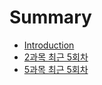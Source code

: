 # Summary

* [Introduction](README.md)
* [2과목 최근 5회차](chapter1.md)
* [5과목 최근 5회차](5acfc-baa9-cd5c-adfc-5-d68c-cc28.md)

